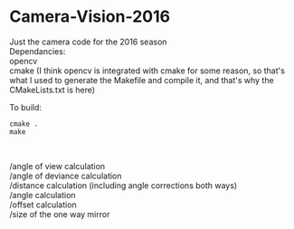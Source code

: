 # Camera-Vision-2016
Just the camera code for the 2016 season<br>
Dependancies:<br>
opencv<br>
cmake (I think opencv is integrated with cmake for some reason, so that's what I used to generate the Makefile and compile it, and that's why the CMakeLists.txt is here)<br>

To build:<br>
```
cmake .
make
```
<br>

/angle of view calculation<br>
/angle of deviance calculation<br>
/distance calculation (including angle corrections both ways)<br>
/angle calculation<br>
/offset calculation<br>
/size of the one way mirror<br>